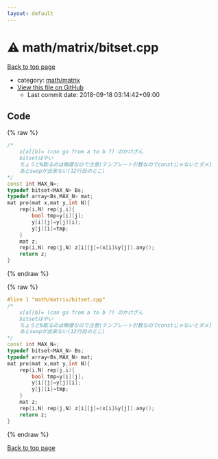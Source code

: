 ```yaml
---
layout: default
---
```


<!-- mathjax config similar to math.stackexchange -->
<script type="text/javascript" async
  src="https://cdnjs.cloudflare.com/ajax/libs/mathjax/2.7.5/MathJax.js?config=TeX-MML-AM_CHTML">
</script>
<script type="text/x-mathjax-config">
  MathJax.Hub.Config({
    TeX: { equationNumbers: { autoNumber: "AMS" }},
    tex2jax: {
      inlineMath: [ ['$','$'] ],
      processEscapes: true
    },
    "HTML-CSS": { matchFontHeight: false },
    displayAlign: "left",
    displayIndent: "2em"
  });
</script>

<script type="text/javascript" src="https://cdnjs.cloudflare.com/ajax/libs/jquery/3.4.1/jquery.min.js"></script>
<script src="https://cdn.jsdelivr.net/npm/jquery-balloon-js@1.1.2/jquery.balloon.min.js" integrity="sha256-ZEYs9VrgAeNuPvs15E39OsyOJaIkXEEt10fzxJ20+2I=" crossorigin="anonymous"></script>
<script type="text/javascript" src="../../../assets/js/copy-button.js"></script>
<link rel="stylesheet" href="../../../assets/css/copy-button.css" />


# :warning: math/matrix/bitset.cpp

<a href="../../../index.html">Back to top page</a>

* category: <a href="../../../index.html#a9839e7477a4d9c748aee996b52a14d5">math/matrix</a>
* <a href="{{ site.github.repository_url }}/blob/master/math/matrix/bitset.cpp">View this file on GitHub</a>
    - Last commit date: 2018-09-18 03:14:42+09:00




## Code

<a id="unbundled"></a>
{% raw %}
```cpp
/*
	x[a][b]= (can go from a to b ?) のかけざん
	bitsetはやい
	ちょうどN取るのは無理なので注意(テンプレート引数なのでconstじゃないとダメ)
	あとswapが出来ない(12行目のとこ)
*/
const int MAX_N=;
typedef bitset<MAX_N> Bs;
typedef array<Bs,MAX_N> mat;
mat pro(mat x,mat y,int N){
	rep(i,N) rep(j,i){
		bool tmp=y[i][j];
		y[i][j]=y[j][i];
		y[j][i]=tmp;
	}
	mat z;
	rep(i,N) rep(j,N) z[i][j]=(x[i]&y[j]).any();
	return z;
}
```
{% endraw %}

<a id="bundled"></a>
{% raw %}
```cpp
#line 1 "math/matrix/bitset.cpp"
/*
	x[a][b]= (can go from a to b ?) のかけざん
	bitsetはやい
	ちょうどN取るのは無理なので注意(テンプレート引数なのでconstじゃないとダメ)
	あとswapが出来ない(12行目のとこ)
*/
const int MAX_N=;
typedef bitset<MAX_N> Bs;
typedef array<Bs,MAX_N> mat;
mat pro(mat x,mat y,int N){
	rep(i,N) rep(j,i){
		bool tmp=y[i][j];
		y[i][j]=y[j][i];
		y[j][i]=tmp;
	}
	mat z;
	rep(i,N) rep(j,N) z[i][j]=(x[i]&y[j]).any();
	return z;
}

```
{% endraw %}

<a href="../../../index.html">Back to top page</a>

